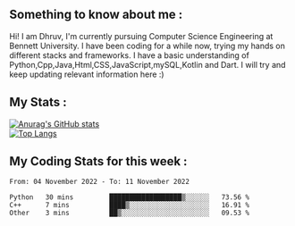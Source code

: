## Something to know about me : <br>
Hi! I am Dhruv, I'm currently pursuing Computer Science Engineering at Bennett University. I have been coding for a while now, trying my hands on different stacks and frameworks.
I have a basic understanding of Python,Cpp,Java,Html,CSS,JavaScript,mySQL,Kotlin and Dart. I will try and keep updating relevant information here :)
<br>

## My Stats : <br>
[![Anurag's GitHub stats](https://github-readme-stats.vercel.app/api?username=DhruvLawaniya&show_icons=true&theme=tokyonight&hide=prs,issues)](https://github.com/anuraghazra/github-readme-stats)<br>
[![Top Langs](https://github-readme-stats.vercel.app/api/top-langs/?username=DhruvLawaniya&theme=tokyonight)](https://github.com/anuraghazra/github-readme-stats)
## My Coding Stats for this week : <br>
<!--START_SECTION:waka-->

```text
From: 04 November 2022 - To: 11 November 2022

Python   30 mins         ██████████████████▒░░░░░░   73.56 %
C++      7 mins          ████▒░░░░░░░░░░░░░░░░░░░░   16.91 %
Other    3 mins          ██▒░░░░░░░░░░░░░░░░░░░░░░   09.53 %
```

<!--END_SECTION:waka-->


<br>
